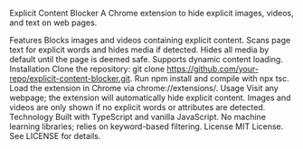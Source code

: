Explicit Content Blocker
A Chrome extension to hide explicit images, videos, and text on web pages.

Features
Blocks images and videos containing explicit content.
Scans page text for explicit words and hides media if detected.
Hides all media by default until the page is deemed safe.
Supports dynamic content loading.
Installation
Clone the repository: git clone https://github.com/your-repo/explicit-content-blocker.git.
Run npm install and compile with npx tsc.
Load the extension in Chrome via chrome://extensions/.
Usage
Visit any webpage; the extension will automatically hide explicit content.
Images and videos are only shown if no explicit words or attributes are detected.
Technology
Built with TypeScript and vanilla JavaScript.
No machine learning libraries; relies on keyword-based filtering.
License
MIT License. See LICENSE for details.